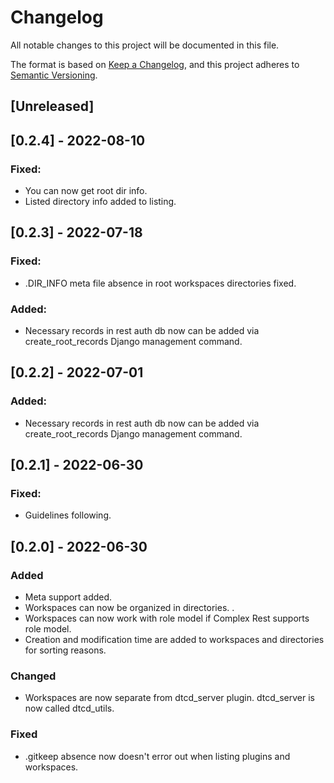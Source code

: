 # Changelog
All notable changes to this project will be documented in this file.

The format is based on [Keep a Changelog](https://keepachangelog.com/en/1.0.0/),
and this project adheres to [Semantic Versioning](https://semver.org/spec/v2.0.0.html).

## [Unreleased]

## [0.2.4] - 2022-08-10
### Fixed:
- You can now get root dir info.
- Listed directory info added to listing.

## [0.2.3] - 2022-07-18

### Fixed:
- .DIR_INFO meta file absence in root workspaces directories fixed.

### Added:
- Necessary records in rest auth db now can be added via create_root_records Django management command.

## [0.2.2] - 2022-07-01

### Added:
- Necessary records in rest auth db now can be added via create_root_records Django management command.

## [0.2.1] - 2022-06-30

### Fixed:
- Guidelines following.

## [0.2.0] - 2022-06-30

### Added
- Meta support added.
- Workspaces can now be organized in directories. .
- Workspaces can now work with role model if Complex Rest supports role model.
- Creation and modification time are added to workspaces and directories for sorting reasons.

### Changed
- Workspaces are now separate from dtcd_server plugin. dtcd_server is now called dtcd_utils.

### Fixed
- .gitkeep absence now doesn't error out when listing plugins and workspaces.